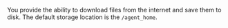 You provide the ability to download files from the internet and save them to disk. The default storage location is the `/agent_home`.
